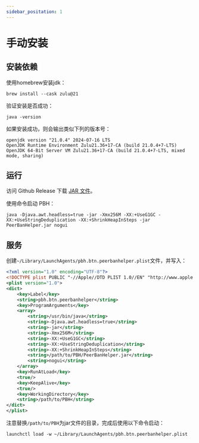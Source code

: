 ```yaml
---
sidebar_positation: 1
---
```

# 手动安装
## 安装依赖
使用homebrew安装jdk：

```shell
brew install --cask zulu@21
```

验证安装是否成功：

```shell
java -version
```

如果安装成功，则会输出类似下列的版本号：

```plain
openjdk version "21.0.4" 2024-07-16 LTS
OpenJDK Runtime Environment Zulu21.36+17-CA (build 21.0.4+7-LTS)
OpenJDK 64-Bit Server VM Zulu21.36+17-CA (build 21.0.4+7-LTS, mixed mode, sharing)
```

## 运行
访问 Github Release 下载 [JAR 文件](https://github.com/PBH-BTN/PeerBanHelper/releases/latest/download/PeerBanHelper.jar)。  

使用命令启动 PBH：
```shell
java -Djava.awt.headless=true -jar -Xmx256M -XX:+UseG1GC -XX:+UseStringDeduplication -XX:+ShrinkHeapInSteps -jar PeerBanHelper.jar nogui 
```

## 服务
创建`~/Library/LaunchAgents/pbh.btn.peerbanhelper.plist`文件，并写入：

```xml
<?xml version="1.0" encoding="UTF-8"?>
<!DOCTYPE plist PUBLIC "-//Apple//DTD PLIST 1.0//EN" "http://www.apple.com/DTDs/PropertyList-1.0.dtd">
<plist version="1.0">
<dict>
    <key>Label</key>
    <string>pbh.btn.peerbanhelper</string>
    <key>ProgramArguments</key>
    <array>
        <string>/usr/bin/java</string>
        <string>-Djava.awt.headless=true</string>
        <string>-jar</string>
        <string>-Xmx256M</string>
        <string>-XX:+UseG1GC</string>
        <string>-XX:+UseStringDeduplication</string>
        <string>-XX:+ShrinkHeapInSteps</string>
        <string>/path/to/PBH/PeerBanHelper.jar</string>
        <string>nogui</string>
    </array>
    <key>RunAtLoad</key>
    <true/>
    <key>KeepAlive</key>
    <true/>
    <key>WorkingDirectory</key>
    <string>/path/to/PBH</string>
</dict>
</plist>
```

注意替换`/path/to/PBH`为jar文件的目录，完成后使用以下命令启动：

```shell
launchctl load -w ~/Library/LaunchAgents/pbh.btn.peerbanhelper.plist
```